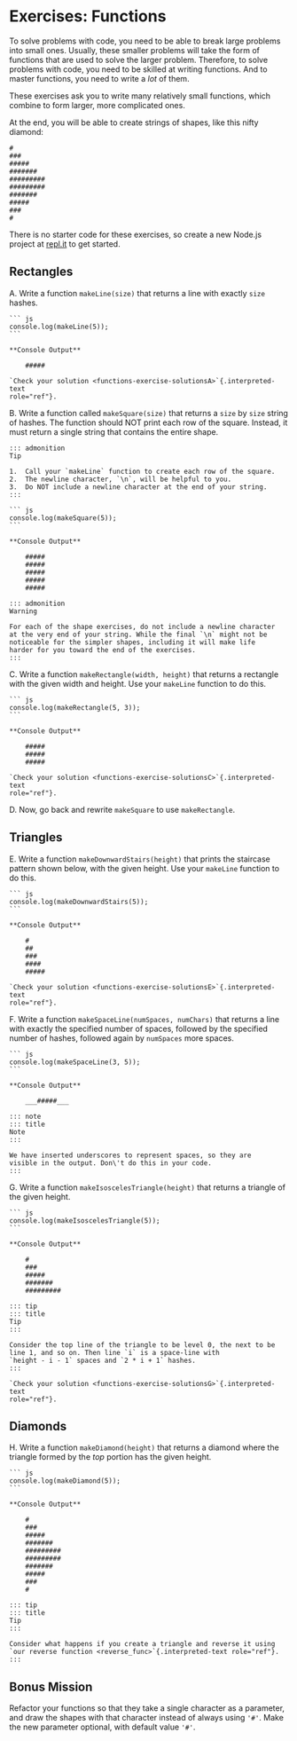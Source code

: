 # Exercises: Functions

To solve problems with code, you need to be able to break large problems
into small ones. Usually, these smaller problems will take the form of
functions that are used to solve the larger problem. Therefore, to solve
problems with code, you need to be skilled at writing functions. And to
master functions, you need to write a *lot* of them.

These exercises ask you to write many relatively small functions, which
combine to form larger, more complicated ones.

At the end, you will be able to create strings of shapes, like this
nifty diamond:

    #
    ###
    #####
    #######
    #########
    #########
    #######
    #####
    ###
    #

There is no starter code for these exercises, so create a new Node.js
project at [repl.it](https://repl.it/login) to get started.

## Rectangles

A.  Write a function `makeLine(size)` that returns a line with exactly
    `size` hashes.

    ``` js
    console.log(makeLine(5));
    ```

    **Console Output**

        #####

    `Check your solution <functions-exercise-solutionsA>`{.interpreted-text
    role="ref"}.

B.  Write a function called `makeSquare(size)` that returns a `size` by
    `size` string of hashes. The function should NOT print each row of
    the square. Instead, it must return a single string that contains
    the entire shape.

    ::: admonition
    Tip

    1.  Call your `makeLine` function to create each row of the square.
    2.  The newline character, `\n`, will be helpful to you.
    3.  Do NOT include a newline character at the end of your string.
    :::

    ``` js
    console.log(makeSquare(5));
    ```

    **Console Output**

        #####
        #####
        #####
        #####
        #####

    ::: admonition
    Warning

    For each of the shape exercises, do not include a newline character
    at the very end of your string. While the final `\n` might not be
    noticeable for the simpler shapes, including it will make life
    harder for you toward the end of the exercises.
    :::

C.  Write a function `makeRectangle(width, height)` that returns a
    rectangle with the given width and height. Use your `makeLine`
    function to do this.

    ``` js
    console.log(makeRectangle(5, 3));
    ```

    **Console Output**

        #####
        #####
        #####

    `Check your solution <functions-exercise-solutionsC>`{.interpreted-text
    role="ref"}.

D.  Now, go back and rewrite `makeSquare` to use `makeRectangle`.

## Triangles

E.  Write a function `makeDownwardStairs(height)` that prints the
    staircase pattern shown below, with the given height. Use your
    `makeLine` function to do this.

    ``` js
    console.log(makeDownwardStairs(5));
    ```

    **Console Output**

        #
        ##
        ###
        ####
        #####

    `Check your solution <functions-exercise-solutionsE>`{.interpreted-text
    role="ref"}.

F.  Write a function `makeSpaceLine(numSpaces, numChars)` that returns a
    line with exactly the specified number of spaces, followed by the
    specified number of hashes, followed again by `numSpaces` more
    spaces.

    ``` js
    console.log(makeSpaceLine(3, 5));
    ```

    **Console Output**

        ___#####___

    ::: note
    ::: title
    Note
    :::

    We have inserted underscores to represent spaces, so they are
    visible in the output. Don\'t do this in your code.
    :::

G.  Write a function `makeIsoscelesTriangle(height)` that returns a
    triangle of the given height.

    ``` js
    console.log(makeIsoscelesTriangle(5));
    ```

    **Console Output**

        #
        ###
        #####
        #######
        #########

    ::: tip
    ::: title
    Tip
    :::

    Consider the top line of the triangle to be level 0, the next to be
    line 1, and so on. Then line `i` is a space-line with
    `height - i - 1` spaces and `2 * i + 1` hashes.
    :::

    `Check your solution <functions-exercise-solutionsG>`{.interpreted-text
    role="ref"}.

## Diamonds

H.  Write a function `makeDiamond(height)` that returns a diamond where
    the triangle formed by the *top* portion has the given height.

    ``` js
    console.log(makeDiamond(5));
    ```

    **Console Output**

        #
        ###
        #####
        #######
        #########
        #########
        #######
        #####
        ###
        #

    ::: tip
    ::: title
    Tip
    :::

    Consider what happens if you create a triangle and reverse it using
    `our reverse function <reverse_func>`{.interpreted-text role="ref"}.
    :::

## Bonus Mission

Refactor your functions so that they take a single character as a
parameter, and draw the shapes with that character instead of always
using `'#'`. Make the new parameter optional, with default value `'#'`.
